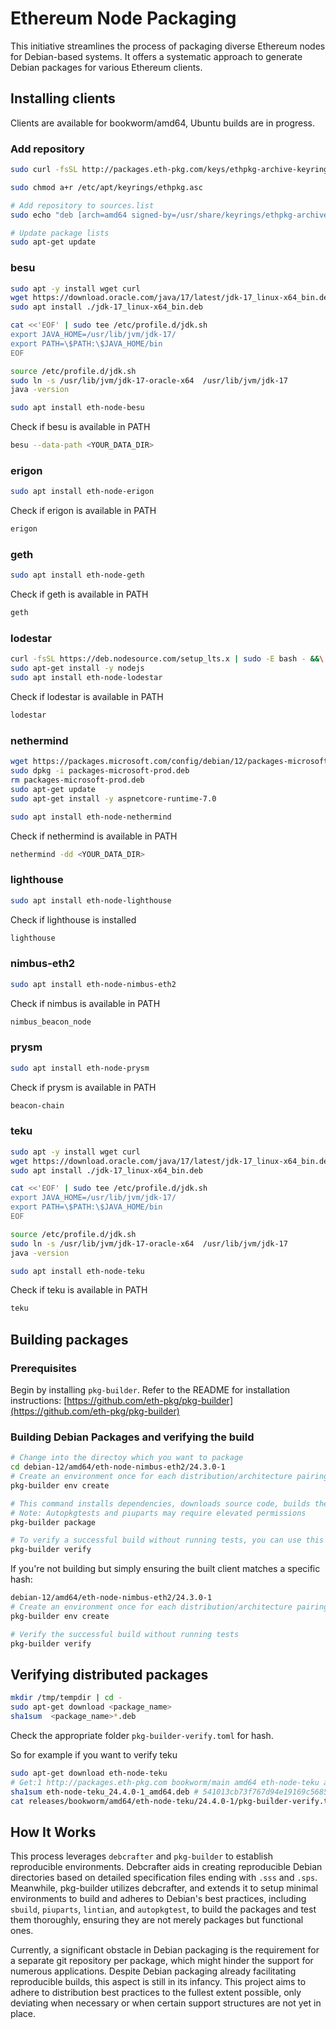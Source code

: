 # Ethereum Node Packaging

This initiative streamlines the process of packaging diverse Ethereum nodes for Debian-based systems. It offers a systematic approach to generate Debian packages for various Ethereum clients.


## Installing clients 

Clients are available for bookworm/amd64, Ubuntu builds are in progress. 

### Add repository 

```bash 
sudo curl -fsSL http://packages.eth-pkg.com/keys/ethpkg-archive-keyring.asc -o /usr/share/keyrings/ethpkg-archive-keyring.asc

sudo chmod a+r /etc/apt/keyrings/ethpkg.asc

# Add repository to sources.list
sudo echo "deb [arch=amd64 signed-by=/usr/share/keyrings/ethpkg-archive-keyring.asc] http://packages.eth-pkg.com bookworm main" | tee -a /etc/apt/sources.list.d/ethpkg.list

# Update package lists
sudo apt-get update
```

### besu 
```bash
sudo apt -y install wget curl
wget https://download.oracle.com/java/17/latest/jdk-17_linux-x64_bin.deb
sudo apt install ./jdk-17_linux-x64_bin.deb

cat <<'EOF' | sudo tee /etc/profile.d/jdk.sh
export JAVA_HOME=/usr/lib/jvm/jdk-17/
export PATH=\$PATH:\$JAVA_HOME/bin
EOF

source /etc/profile.d/jdk.sh
sudo ln -s /usr/lib/jvm/jdk-17-oracle-x64  /usr/lib/jvm/jdk-17
java -version

sudo apt install eth-node-besu 
```

Check if besu is available in PATH

```bash
besu --data-path <YOUR_DATA_DIR>
```

### erigon

```bash 
sudo apt install eth-node-erigon
```

Check if erigon is available in PATH

```bash
erigon
```

### geth

```bash
sudo apt install eth-node-geth
```

Check if geth is available in PATH

```bash
geth
```

### lodestar
```bash
curl -fsSL https://deb.nodesource.com/setup_lts.x | sudo -E bash - &&\
sudo apt-get install -y nodejs
sudo apt install eth-node-lodestar
```


Check if lodestar is available in PATH

```bash
lodestar
```

### nethermind
```bash
wget https://packages.microsoft.com/config/debian/12/packages-microsoft-prod.deb -O packages-microsoft-prod.deb
sudo dpkg -i packages-microsoft-prod.deb
rm packages-microsoft-prod.deb
sudo apt-get update 
sudo apt-get install -y aspnetcore-runtime-7.0

sudo apt install eth-node-nethermind
```


Check if nethermind is available in PATH

```bash
nethermind -dd <YOUR_DATA_DIR>
```

### lighthouse
```bash
sudo apt install eth-node-lighthouse
```

Check if lighthouse is installed

```bash
lighthouse
```

### nimbus-eth2

```bash
sudo apt install eth-node-nimbus-eth2
```

Check if nimbus is available in PATH
```bash
nimbus_beacon_node
```

### prysm

```bash
sudo apt install eth-node-prysm
```

Check if prysm is available in PATH
```bash
beacon-chain
```

### teku

```bash 
sudo apt -y install wget curl
wget https://download.oracle.com/java/17/latest/jdk-17_linux-x64_bin.deb
sudo apt install ./jdk-17_linux-x64_bin.deb

cat <<'EOF' | sudo tee /etc/profile.d/jdk.sh
export JAVA_HOME=/usr/lib/jvm/jdk-17/
export PATH=\$PATH:\$JAVA_HOME/bin
EOF

source /etc/profile.d/jdk.sh
sudo ln -s /usr/lib/jvm/jdk-17-oracle-x64  /usr/lib/jvm/jdk-17
java -version

sudo apt install eth-node-teku
```

Check if teku is available in PATH
```bash
teku
```

## Building packages

### Prerequisites

Begin by installing `pkg-builder`. Refer to the README for installation instructions: [https://github.com/eth-pkg/pkg-builder](https://github.com/eth-pkg/pkg-builder)

### Building Debian Packages and verifying the build

```bash
# Change into the directoy which you want to package
cd debian-12/amd64/eth-node-nimbus-eth2/24.3.0-1
# Create an environment once for each distribution/architecture pairing
pkg-builder env create 

# This command installs dependencies, downloads source code, builds the client, and conducts tests against it
# Note: Autopkgtests and piuparts may require elevated permissions
pkg-builder package 

# To verify a successful build without running tests, you can use this command
pkg-builder verify 
```

If you're not building but simply ensuring the built client matches a specific hash:

```bash
debian-12/amd64/eth-node-nimbus-eth2/24.3.0-1
# Create an environment once for each distribution/architecture pairing
pkg-builder env create 

# Verify the successful build without running tests
pkg-builder verify
```

## Verifying distributed packages 

```bash
mkdir /tmp/tempdir | cd -
sudo apt-get download <package_name>
sha1sum  <package_name>*.deb
```

Check the appropriate folder `pkg-builder-verify.toml` for hash. 

So for example if you want to verify teku 
```bash
sudo apt-get download eth-node-teku
# Get:1 http://packages.eth-pkg.com bookworm/main amd64 eth-node-teku amd64 24.4.0-1 [176 MB]
sha1sum eth-node-teku_24.4.0-1_amd64.deb # 541013cb73f767d94e19169c5685d01f8d145803
cat releases/bookworm/amd64/eth-node-teku/24.4.0-1/pkg-builder-verify.toml # check if the hash is indeed the same
```

## How It Works

This process leverages `debcrafter` and `pkg-builder` to establish reproducible environments. Debcrafter aids in creating reproducible Debian directories based on detailed specification files ending with `.sss` and `.sps`. Meanwhile, pkg-builder utilizes debcrafter, and extends it to setup minimal environments to build and adheres to Debian's best practices, including `sbuild`, `piuparts`, `lintian`, and `autopkgtest`, to build the packages and test them thoroughly, ensuring they are not merely packages but functional ones.

Currently, a significant obstacle in Debian packaging is the requirement for a separate git repository per package, which might hinder the support for numerous applications. Despite Debian packaging already facilitating reproducible builds, this aspect is still in its infancy. This project aims to adhere to distribution best practices to the fullest extent possible, only deviating when necessary or when certain support structures are not yet in place.
